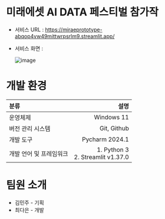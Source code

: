 # 미래에셋 AI DATA 페스티벌 참가작
* 서비스 URL : https://miraeprototype-abqop4vw49mittwrpsrlm9.streamlit.app/
* 서비스 화면 :<br>

  ![image](https://github.com/user-attachments/assets/ad4b5a69-11d5-4fe3-9dbc-dac1bccd0f98)



# 개발 환경 
| 분류            |                           설명 |
|:--------------|-----------------------------:|
| 운영체제          |                   Windows 11 |
| 버전 관리 시스템     |                  Git, Github |
| 개발 도구         |               Pycharm 2024.1 |
| 개발 언어 및 프레임워크 | 1. Python 3<br/>2. Streamlit v1.37.0 |

# 팀원 소개 
* 김민주 - 기획
* 최다은 - 개발
